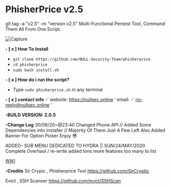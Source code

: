 # PhisherPrice v2.5
git tag -a "v2.5" -m "version v2.5"
Multi-Functional Pentest Tool, Command Them All From One Script.

![Capture](https://user-images.githubusercontent.com/48811414/86183623-58bca500-bb2a-11ea-9e4b-7a23e3a45302.PNG)

**- [ x ] How To Install**

- `git clone https://github.com/NULL-Security-Team/phisherprice`
- `cd phisherprice`
-  `sudo bash install.sh`


**- [ x ] How do i run the script?**

-  Type `sudo phisherprice.sh` in any terminal

 **- [ x ] contact info**
-' website: https://nullsec.online ' email:
-' no-reply@nullsec.online '

**-BUILD VERSION: 2.0.5**

**-Change Log**
30/06/20~@23:40
Changed Phone API // Added Some Dependencies into installer // Majority Of Them Just A Few Left
Also Added Banner For Option Picker Enjoy 😎

ADDED- SUB MENU DEDICATED TO HYDRA || SUN/24/MAY/2020
Complete Overhaul / re-write
added tons more features too many to list

[WIKI](https://github.com/NULL-Security-Team/phisherprice/wiki)


**-Credits**
Sir Crypic , Phisherprice Tool
https://github.com/SirCryptic

Evict , SSH Scanner
https://github.com/evict/SSHScan
